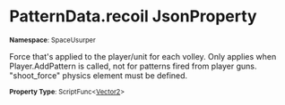 # PatternData.recoil JsonProperty

<small>**Namespace**: SpaceUsurper</small>

Force that's applied to the player/unit for each volley. Only applies when Player.AddPattern is called, not for patterns fired from player guns. "shoot_force" physics element must be defined.

<small>**Property Type**: ScriptFunc&lt;[Vector2](https://docs.unity3d.com/ScriptReference/Vector2.html)&gt;</small>

